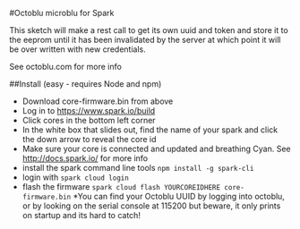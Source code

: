 #Octoblu microblu for Spark

This sketch will make a rest call to get its own uuid and token and store it to the eeprom until it has been invalidated by the server at which point it will be over written with new credentials.

See octoblu.com for more info

##Install (easy - requires Node and npm)
* Download core-firmware.bin from above
* Log in to https://www.spark.io/build
* Click cores in the bottom left corner
* In the white box that slides out, find the name of your spark and click the down arrow to reveal the core id
* Make sure your core is connected and updated and breathing Cyan. See http://docs.spark.io/ for more info
* install the spark command line tools ```npm install -g spark-cli```
* login with ```spark cloud login```
* flash the firmware ```spark cloud flash YOURCOREIDHERE core-firmware.bin```
*You can find your Octoblu UUID by logging into octoblu, or by looking on the serial console at 115200 but beware, it only prints on startup and its hard to catch!

